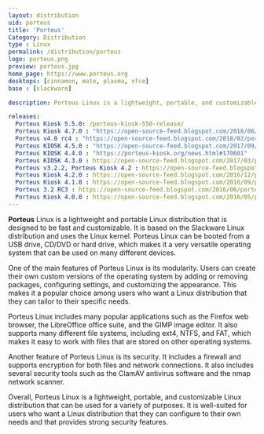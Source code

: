 ```yaml
---
layout: distribution
uid: porteus
title: 'Porteus'
Category: Distribution
type : Linux
permalink: /distribution/porteus
logo: porteus.png
preview: porteus.jpg
home_page: https://www.porteus.org
desktops: [cinnamon, mate, plasma, xfce]
base : [slackware]

description: Porteus Linux is a lightweight, portable, and customizable operating system based on Slackware Linux, offering modularity, security features, and versatile applications.

releases:
  Porteus Kiosk 5.5.0: /porteus-kiosk-550-release/
  Porteus Kiosk 4.7.0 : "https://open-source-feed.blogspot.com/2018/06/porteus-kiosk-470-released.html"
  Porteus v4.0 rc4 : "https://open-source-feed.blogspot.com/2018/02/porteus-v40-rc4-released-with-added.html"
  Porteus KIOSK 4.5.0 : "https://open-source-feed.blogspot.com/2017/09/porteus-kiosk-450-released-with-linux.html"
  Porteus KIOSK 4.4.0 : "https://porteus-kiosk.org/news.html#170601"
  Porteus KIOSK 4.3.0 : https://open-source-feed.blogspot.com/2017/03/porteus-kiosk-430-released-with-linux.html
  Porteus v3.2.2, Porteus Kiosk 4.2 : https://open-source-feed.blogspot.com/2016/12/porteus-v322-final-released-with.html
  Porteus Kiosk 4.2.0 : https://open-source-feed.blogspot.com/2016/12/porteus-kiosk-420-released.html
  Porteus Kiosk 4.1.0 : https://open-source-feed.blogspot.com/2016/09/porteus-kiosk-410-released-with-cloud.html
  Porteus 3.2 RC3 : https://open-source-feed.blogspot.com/2016/06/porteus-32-rc3-is-available-for-testing.html
  Porteus Kiosk 4.0.0 : https://open-source-feed.blogspot.com/2016/05/porteus-kiosk-400-released.html
---
```


**Porteus** Linux is a lightweight and portable Linux distribution that is designed to be fast and customizable. It is based on the Slackware Linux distribution and uses the Linux kernel. Porteus Linux can be booted from a USB drive, CD/DVD or hard drive, which makes it a very versatile operating system that can be used on many different devices.

One of the main features of Porteus Linux is its modularity. Users can create their own custom versions of the operating system by adding or removing packages, configuring settings, and customizing the appearance. This makes it a popular choice among users who want a Linux distribution that they can tailor to their specific needs.

Porteus Linux includes many popular applications such as the Firefox web browser, the LibreOffice office suite, and the GIMP image editor. It also supports many different file systems, including ext4, NTFS, and FAT, which makes it easy to work with files that are stored on other operating systems.

Another feature of Porteus Linux is its security. It includes a firewall and supports encryption for both files and network connections. It also includes several security tools such as the ClamAV antivirus software and the nmap network scanner.

Overall, Porteus Linux is a lightweight, portable, and customizable Linux distribution that can be used for a variety of purposes. It is well-suited for users who want a Linux distribution that they can configure to their own needs and that provides strong security features.